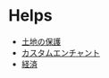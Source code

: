 # Helps
- [土地の保護](/ja/help/land-claiming)
- [カスタムエンチャント](/ja/help/custom-enchants)
- [経済](/ja/help/economy)